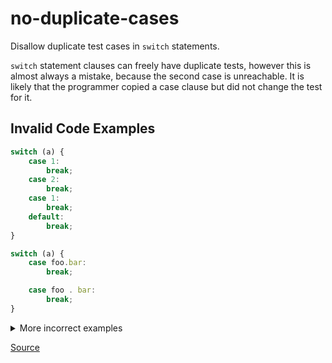 <!--
 generated docs file, do not edit by hand, see xtask/docgen 
-->
# no-duplicate-cases

Disallow duplicate test cases in `switch` statements.

`switch` statement clauses can freely have duplicate tests, however this is almost always a mistake, because
the second case is unreachable. It is likely that the programmer copied a case clause but did not change the test for it.

## Invalid Code Examples

```js
switch (a) {
    case 1:
        break;
    case 2:
        break;
    case 1:
        break;
    default:
        break;
}
```

```js
switch (a) {
    case foo.bar:
        break;

    case foo . bar:
        break;
}
```

<details>
 <summary> More incorrect examples </summary>

```js
switch (foo) {
    case foo. bar:
    break;

    case foo.bar:
    break;
}
```

```js
switch foo {
    case 5:
    break;

    case 6:
    break;

    case 5:
    break;
}
```
</details>

[Source](../../../rslint_core/src/groups/errors/no_duplicate_cases.rs)